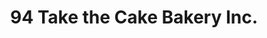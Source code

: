 ---
title: "94 Take the Cake Bakery Inc."
url: /okotoks/94-take-the-cake-bakery-inc/
shop: bakery
---